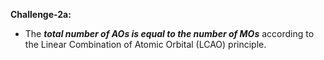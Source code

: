 **Challenge-2a:**
* The **_total number of AOs is equal to the number of MOs_** according to the Linear Combination of Atomic Orbital (LCAO) principle.
